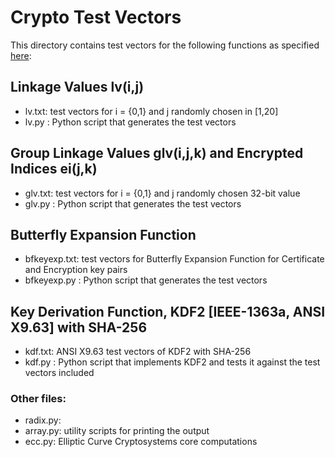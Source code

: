 Crypto Test Vectors
===================

This directory contains test vectors for the following functions as specified 
[here](http://wiki.campllc.org/display/SP/Modifications+to+Crypto+Primitives+v0.2-2015-08-18):

Linkage Values lv(i,j)
----------------------
- lv.txt: test vectors for i = {0,1} and j randomly chosen in [1,20]  
- lv.py : Python script that generates the test vectors

Group Linkage Values glv(i,j,k) and Encrypted Indices ei(j,k)
-------------------------------------------------------------
- glv.txt: test vectors for i = {0,1} and j randomly chosen 32-bit value  
- glv.py : Python script that generates the test vectors

Butterfly Expansion Function
----------------------------
- bfkeyexp.txt: test vectors for Butterfly Expansion Function for Certificate and
              Encryption key pairs  
- bfkeyexp.py : Python script that generates the test vectors

Key Derivation Function, KDF2 [IEEE-1363a, ANSI X9.63] with SHA-256
-------------------------------------------------------------------
- kdf.txt: ANSI X9.63 test vectors of KDF2 with SHA-256  
- kdf.py : Python script that implements KDF2 and tests it against the test
           vectors included

### Other files:
- radix.py:  
- array.py: utility scripts for printing the output  
- ecc.py: Elliptic Curve Cryptosystems core computations
